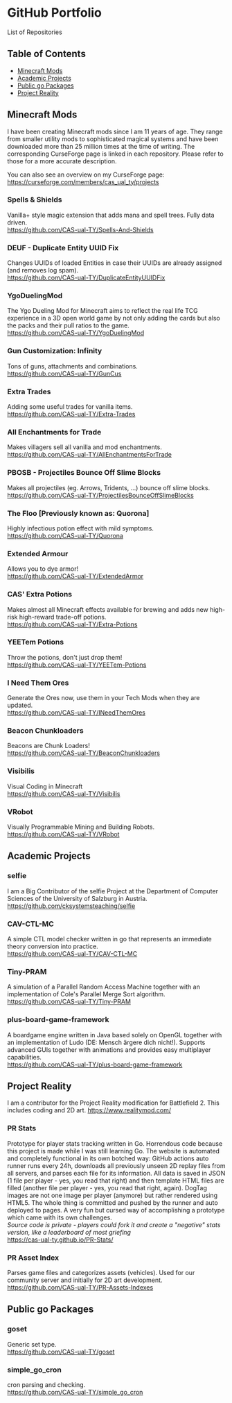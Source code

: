 # GitHub Portfolio
List of Repositories

## Table of Contents
- [Minecraft Mods](#minecraft-mods)
- [Academic Projects](#academic-projects)
- [Public go Packages](#public-go-packages)
- [Project Reality](#project-reality)

## Minecraft Mods

I have been creating Minecraft mods since I am 11 years of age. They range from smaller utility mods to sophisticated magical systems and have been downloaded more than 25 million times at the time of writing. The corresponding CurseForge page is linked in each repository. Please refer to those for a more accurate description.

You can also see an overview on my CurseForge page: https://curseforge.com/members/cas_ual_ty/projects

### Spells & Shields
Vanilla+ style magic extension that adds mana and spell trees. Fully data driven.  
https://github.com/CAS-ual-TY/Spells-And-Shields

### DEUF - Duplicate Entity UUID Fix
Changes UUIDs of loaded Entities in case their UUIDs are already assigned (and removes log spam).  
https://github.com/CAS-ual-TY/DuplicateEntityUUIDFix

### YgoDuelingMod
The Ygo Dueling Mod for Minecraft aims to reflect the real life TCG experience in a 3D open world game by not only adding the cards but also the packs and their pull ratios to the game.  
https://github.com/CAS-ual-TY/YgoDuelingMod

### Gun Customization: Infinity
Tons of guns, attachments and combinations.  
https://github.com/CAS-ual-TY/GunCus

### Extra Trades
Adding some useful trades for vanilla items.  
https://github.com/CAS-ual-TY/Extra-Trades

### All Enchantments for Trade
Makes villagers sell all vanilla and mod enchantments.  
https://github.com/CAS-ual-TY/AllEnchantmentsForTrade

### PBOSB - Projectiles Bounce Off Slime Blocks
Makes all projectiles (eg. Arrows, Tridents, ...) bounce off slime blocks.  
https://github.com/CAS-ual-TY/ProjectilesBounceOffSlimeBlocks

### The Floo \[Previously known as: Quorona]
Highly infectious potion effect with mild symptoms.  
https://github.com/CAS-ual-TY/Quorona

### Extended Armour
Allows you to dye armor!  
https://github.com/CAS-ual-TY/ExtendedArmor

### CAS' Extra Potions
Makes almost all Minecraft effects available for brewing and adds new high-risk high-reward trade-off potions.  
https://github.com/CAS-ual-TY/Extra-Potions

### YEETem Potions
Throw the potions, don't just drop them!  
https://github.com/CAS-ual-TY/YEETem-Potions

### I Need Them Ores
Generate the Ores now, use them in your Tech Mods when they are updated.  
https://github.com/CAS-ual-TY/INeedThemOres

### Beacon Chunkloaders
Beacons are Chunk Loaders!  
https://github.com/CAS-ual-TY/BeaconChunkloaders

### Visibilis
Visual Coding in Minecraft  
https://github.com/CAS-ual-TY/Visibilis

### VRobot
Visually Programmable Mining and Building Robots.  
https://github.com/CAS-ual-TY/VRobot

## Academic Projects

### selfie
I am a Big Contributor of the selfie Project at the Department of Computer Sciences of the University of Salzburg in Austria.  
https://github.com/cksystemsteaching/selfie

### CAV-CTL-MC
A simple CTL model checker written in go that represents an immediate theory conversion into practice.  
https://github.com/CAS-ual-TY/CAV-CTL-MC

### Tiny-PRAM
A simulation of a Parallel Random Access Machine together with an implementation of Cole's Parallel Merge Sort algorithm.  
https://github.com/CAS-ual-TY/Tiny-PRAM

### plus-board-game-framework
A boardgame engine written in Java based solely on OpenGL together with an implementation of Ludo (DE: Mensch ärgere dich nicht!). Supports advanced GUIs together with animations and provides easy multiplayer capabilities.  
https://github.com/CAS-ual-TY/plus-board-game-framework

## Project Reality

I am a contributor for the Project Reality modification for Battlefield 2. This includes coding and 2D art. https://www.realitymod.com/

### PR Stats

Prototype for player stats tracking written in Go. Horrendous code because this project is made while I was still learning Go. The website is automated and completely functional in its own botched way: GitHub actions auto runner runs every 24h, downloads all previously unseen 2D replay files from all servers, and parses each file for its information. All data is saved in JSON (1 file per player - yes, you read that right) and then template HTML files are filled (another file per player - yes, you read that right, again). DogTag images are not one image per player (anymore) but rather rendered using HTML5. The whole thing is committed and pushed by the runner and auto deployed to pages. A very fun but cursed way of accomplishing a prototype which came with its own challenges.  
*Source code is private - players could fork it and create a "negative" stats version, like a leaderboard of most griefing*  
https://cas-ual-ty.github.io/PR-Stats/

### PR Asset Index

Parses game files and categorizes assets (vehicles). Used for our community server and initially for 2D art development.  
https://github.com/CAS-ual-TY/PR-Assets-Indexes

## Public go Packages

### goset
Generic set type.  
https://github.com/CAS-ual-TY/goset

### simple_go_cron
cron parsing and checking.  
https://github.com/CAS-ual-TY/simple_go_cron
